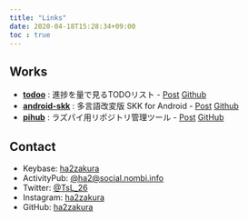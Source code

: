 ```yaml
---
title: "Links"
date: 2020-04-18T15:28:34+09:00
toc : true
---
```


## Works

- **[todoo](https://todoo.nombi.info/)** : 進捗を量で見るTODOリスト - [Post](https://nombi.info/posts/computer/todoo/) [Github](https://github.com/ha2zakura/todoo)
- **[android-skk](https://github.com/ha2zakura/android-skk/releases)** : 多言語改変版 SKK for Android - [Post](https://nombi.info/posts/computer/android-skk/) [Github](https://github.com/ha2zakura/android-skk)
- **[pihub](https://nombi.info/posts/computer/pi-docker/#%E4%BD%9C%E3%81%A3%E3%81%9F%E3%82%82%E3%81%AE)** : ラズパイ用リポジトリ管理ツール - [Post](https://nombi.info/posts/computer/pi-docker/#%E4%BD%9C%E3%81%A3%E3%81%9F%E3%82%82%E3%81%AE) [GitHub](https://github.com/ha2zakura/pihub)

## Contact

- Keybase: [ha2zakura](https://keybase.io/ha2zakura)
- ActivityPub: [@ha2@social.nombi.info](https://social.nombi.info/@ha2)
- Twitter: [@TsL_26](https://twitter.com/TsL_26)
- Instagram: [ha2zakura](https://instagram.com/ha2zakura)
- GitHub: [ha2zakura](https://github.com/ha2zakura)
